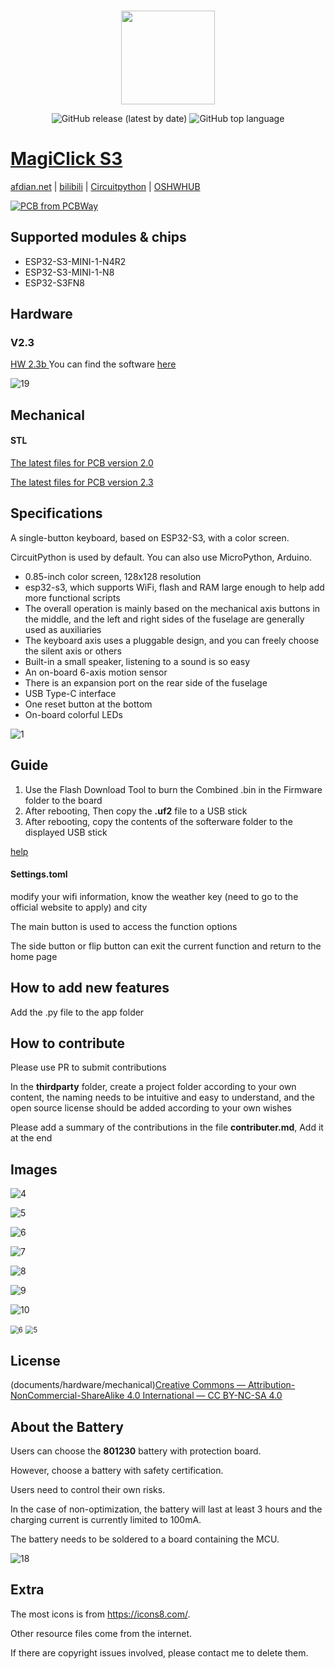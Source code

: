 
<p align="center">
    <br>
    <img src="https://avatars.githubusercontent.com/u/117961102" width="150"/>
    <br>
</p>
<p align="center">   
    <img alt="GitHub release (latest by date)" src="https://img.shields.io/github/v/release/MakerM0/MagiClick-esp32s3">
    <img alt="GitHub top language" src="https://img.shields.io/github/languages/top/MakerM0/MagiClick-esp32s3">  
</p>


# [MagiClick S3](https://oshwhub.com/kakaka/lao-ban-jian-yi-wei-ke-bian-chen)
[afdian.net](https://afdian.net/a/modular)     |     [bilibili](https://space.bilibili.com/204526879)    |    [Circuitpython](https://circuitpython.org/board/magiclick_s3_n4r2/)     |    [OSHWHUB](https://oshwhub.com/kakaka/lao-ban-jian-yi-wei-ke-bian-chen)

<a href="https://www.pcbway.com/project/shareproject/MagiClick_S3_Single_506b8396.html"><img src="https://www.pcbway.com/project/img/images/frompcbway-1220.png" alt="PCB from PCBWay" /></a>

## Supported modules & chips

- ESP32-S3-MINI-1-N4R2
- ESP32-S3-MINI-1-N8
- ESP32-S3FN8



## Hardware 

### V2.3

[HW 2.3b ](hardware)
You can find the software [here](https://github.com/MakerM0/MagiClick-S3-Single)

![19](documents/images/19.png)





## Mechanical

#### STL

[The latest files for PCB  version 2.0](https://makerworld.com/zh/models/404976#profileId-306794)

[The latest files for PCB  version 2.3](https://makerworld.com/zh/models/440612#profileId-346290)

## Specifications

A single-button keyboard, based on ESP32-S3, with a color screen.

CircuitPython is used by default. You can also use MicroPython, Arduino.

- 0.85-inch color screen, 128x128 resolution
-  esp32-s3, which supports WiFi, flash and RAM large enough to help add more functional scripts
- The overall operation is mainly based on the mechanical axis buttons in the middle, and the left and right sides of the fuselage are generally used as auxiliaries
- The keyboard axis uses a pluggable design, and you can freely choose the silent axis or others
- Built-in a small speaker, listening to a sound is so easy
- An on-board 6-axis motion sensor
- There is an expansion port on the rear side of the fuselage
- USB Type-C interface
- One reset button at the bottom
- On-board colorful LEDs

![1](documents/images/1.jpg)



## Guide

1. Use the Flash Download Tool to burn the Combined .bin in the Firmware folder to the board
2. After rebooting, Then copy the **.uf2** file to a USB stick
3. After rebooting, copy the contents of the softerware folder to the displayed USB stick

 [help](documents/如何下载固件.pdf) 


#### Settings.toml 

modify your wifi information, know the weather key (need to go to the official website to apply) and city

The main button is used to access the function options

The side button or flip button can exit the current function and return to the home page





## How to add new features

Add the .py file to the app folder



## How to contribute

Please use PR to submit contributions

In the **thirdparty** folder, create a project folder according to your own content, the naming needs to be intuitive and easy to understand, and the open source license should be added according to your own wishes

Please add a summary of the contributions in the file **contributer.md**, Add it at the end



## Images

![4](documents/images/11.jpg)

![5](documents/images/15.jpg)

![6](documents/images/12.jpg)

![7](documents/images/13.jpg)

![8](documents/images/14.jpg)

![9](documents/images/16.jpg)

![10](documents/images/17.jpg)

<img src="extention/MLX90640/images/6.jpg" alt="6" style="zoom: 80%;" />

<img src="extention/MLX90640/images/5.jpg" alt="5" style="zoom:80%;" />





## License

(documents/hardware/mechanical)[Creative Commons — Attribution-NonCommercial-ShareAlike 4.0 International — CC BY-NC-SA 4.0](https://creativecommons.org/licenses/by-nc-sa/4.0/)



## About the Battery

Users can choose the **801230** battery with protection board.

However, choose a battery with safety certification.

Users need to control their own risks.

In the case of non-optimization, the battery will last at least 3 hours and the charging current is currently limited to 100mA.

The battery needs to be soldered to a board containing the MCU.

![18](documents/images/18.png)







## Extra

The most icons is from https://icons8.com/.

Other resource files come from the internet. 

If there are copyright issues involved, please contact me to delete them.
